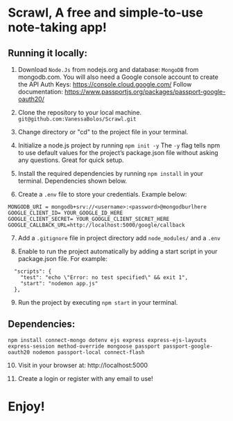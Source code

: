 # Scrawl, A free and simple-to-use note-taking app!

## Running it locally:
1. Download `Node.Js` from nodejs.org and database: `MongoDB` from mongodb.com. You will also need a Google console account to create the API Auth Keys: https://console.cloud.google.com/
Follow documentation: https://www.passportjs.org/packages/passport-google-oauth20/

2. Clone the repository to your local machine. `git@github.com:VanessaBolos/Scrawl.git`

3. Change directory or "cd" to the project file in your terminal.

4. Initialize a node.js project by running `npm init -y`
The `-y` flag tells npm to use default values for the project’s package.json file without asking any questions. Great for quick setup.

5. Install the required dependencies by running `npm install` in your terminal. Dependencies shown below.

6. Create a `.env` file to store your credentials. Example below:
```
MONGODB_URI = mongodb+srv://<username>:<password>@mongodburlhere
GOOGLE_CLIENT_ID= YOUR_GOOGLE_ID_HERE
GOOGLE_CLIENT_SECRET= YOUR_GOOGLE_CLIENT_SECRET_HERE
GOOGLE_CALLBACK_URL=http://localhost:5000/google/callback
```
7. Add a `.gitignore` file in project directory add `node_modules/` and a `.env`

8. Enable to run the project automatically by adding a start script in your package.json file. For example:
```
  "scripts": {
    "test": "echo \"Error: no test specified\" && exit 1",
    "start": "nodemon app.js"
  },
```
9. Run the project by executing `npm start` in your terminal.

## Dependencies:
```
npm install connect-mongo dotenv ejs express express-ejs-layouts express-session method-override mongoose passport passport-google-oauth20 nodemon passport-local connect-flash

```
10. Visit in your browser at: http://localhost:5000

11. Create a login or register with any email to use!

# Enjoy!
